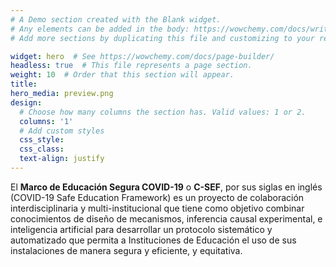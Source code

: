 ```yaml
---
# A Demo section created with the Blank widget.
# Any elements can be added in the body: https://wowchemy.com/docs/writing-markdown-latex/
# Add more sections by duplicating this file and customizing to your requirements.

widget: hero  # See https://wowchemy.com/docs/page-builder/
headless: true  # This file represents a page section.
weight: 10  # Order that this section will appear.
title:
hero_media: preview.png
design:
  # Choose how many columns the section has. Valid values: 1 or 2.
  columns: '1'
  # Add custom styles
  css_style:
  css_class:
  text-align: justify
---
```


El **Marco de Educación Segura COVID-19** o **C-SEF**, por sus siglas en inglés (COVID-19 Safe Education Framework) es un proyecto de colaboración interdisciplinaria y multi-institucional que tiene como objetivo combinar conocimientos de diseño de mecanismos, inferencia causal experimental, e inteligencia artificial para desarrollar un protocolo sistemático y automatizado que permita a Instituciones de Educación el uso de sus instalaciones de manera segura y eficiente, y equitativa.




